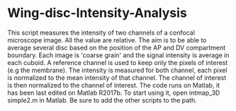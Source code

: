 # Wing-disc-Intensity-Analysis
This script measures the intensity of two channels of a confocal microscope image. All the value are relative. The aim is to be able to average several disc based on the position of the AP and DV compartment boundary. Each image is 'coarse grain' and the signal intensity is average in each cuboid. A reference channel is used to keep only the pixels of interest (e.g the membrane). The intensity is measured for both channel, each pixel is normalized to the mean intensity of that channel. The channel of interest is then normalized to the channel of interest.
The code runs on Matlab, it has been last edited on Matlab R2017b.
To start using it, open intmap_3D simple2.m in Matlab. Be sure to add the other scripts to the path.
